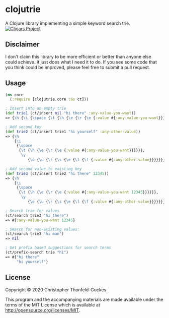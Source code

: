 # clojutrie

A Clojure library implementing a simple keyword search trie.
[![Clojars Project](https://img.shields.io/clojars/v/ctg/clojutrie.svg)](https://clojars.org/ctg/clojutrie)

## Disclaimer

I don't claim this library to be more efficient or better than anyone else could achieve. It just does what I need it to do. If you see some code that you think could be improved, please feel free to submit a pull request.

## Usage

```clojure
(ns core
  (:require [clojutrie.core :as ct]))

; Insert into an empty trie
(def trie1 (ct/insert nil "hi there" :any-value-you-want))
=> {\h {\i {\space {\t {\h {\e {\r {\e {:value #{:any-value-you-want}}}}}}}}}}

; Add second key
(def trie2 (ct/insert trie1 "hi yourself" :any-other-value))
=> {\h
    {\i
     {\space
      {\t {\h {\e {\r {\e {:value #{:any-value-you-want}}}}}},
       \y
          {\o {\u {\r {\s {\e {\l {\f {:value #{:any-other-value}}}}}}}}}}}}}

; Add second value to existing key
(def trie3 (ct/insert trie2 "hi there" 12345))
=> {\h
    {\i
     {\space
      {\t {\h {\e {\r {\e {:value #{:any-value-you-want 12345}}}}}},
       \y
          {\o {\u {\r {\s {\e {\l {\f {:value #{:any-other-value}}}}}}}}}}}}}

; Search trie for values
(ct/search trie3 "hi there")
=> #{:any-value-you-want 12345}

; Search for non-existing values:
(ct/search trie3 "hi man")
=> nil

; Get prefix based suggestions for search terms
(ct/prefix-search trie "hi")
=> #{"hi there"
     "hi yourself"}

```

## License

Copyright © 2020 Christopher Thonfeld-Guckes

This program and the accompanying materials are made available under the terms
of the MIT License which is available at
http://opensource.org/licenses/MIT.

